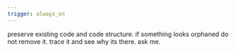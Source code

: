 ```yaml
---
trigger: always_on
---
```


preserve existing code and code structure. if something looks orphaned do not remove it. trace it and see why its there. ask me. 

